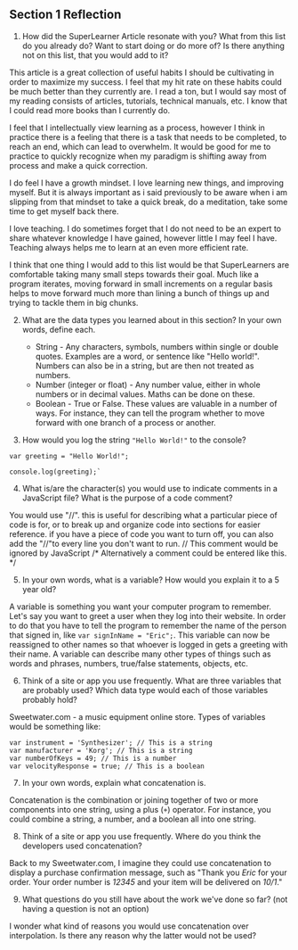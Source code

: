 ## Section 1 Reflection

1. How did the SuperLearner Article resonate with you? What from this list do you already do? Want to start doing or do more of? Is there anything not on this list, that you would add to it?

  This article is a great collection of useful habits I should be cultivating in order to maximize my success. I feel that my hit rate on these habits could be much better than they currently are. I read a ton, but I would say most of my reading consists of articles, tutorials, technical manuals, etc. I know that I could read more books than I currently do.

  I feel that I intellectually view learning as a process, however I think in practice there is a feeling that there is a task that needs to be completed, to reach an end, which can lead to overwhelm. It would be good for me to practice to quickly recognize when my paradigm is shifting away from process and make a quick correction.

  I do feel I have a growth mindset. I love learning new things, and improving myself. But it is always important as i said previously to be aware when i am slipping from that mindset to take a quick break, do a meditation, take some time to get myself back there.

  I love teaching. I do sometimes forget that I do not need to be an expert to share whatever knowledge I have gained, however little I may feel I have. Teaching always helps me to learn at an even more efficient rate.

  I think that one thing I would add to this list would be that SuperLearners are comfortable taking many small steps towards their goal. Much like a program iterates, moving forward in small increments on a regular basis helps to move forward much more than lining a bunch of things up and trying to tackle them in big chunks.       

2. What are the data types you learned about in this section? In your own words, define each.

   * String - Any characters, symbols, numbers within single or double quotes. Examples are a word, or sentence like "Hello world!". Numbers can also be in a string, but are then not treated as   numbers.
   * Number (integer or float) - Any number value, either in whole numbers or in decimal values. Maths can be done on these.
   * Boolean - True or False. These values are valuable in a number of ways. For instance, they can tell the program whether to move forward with one branch of a process or another.


3. How would you log the string `"Hello World!"` to the console?

  ```
  var greeting = "Hello World!";

  console.log(greeting);`
  ```
4. What is/are the character(s) you would use to indicate comments in a JavaScript file? What is the purpose of a code comment?

  You would use "//". this is useful for describing what a particular piece of code is for, or to break up and organize code into sections for easier reference. if you have a piece of code you want to turn off, you can also  add the "//"to every line you don't want to run.
  // This comment would be ignored by JavaScript
  /* Alternatively a comment could be entered like this. */

5. In your own words, what is a variable? How would you explain it to a 5 year old?

  A variable is something you want your computer program to remember. Let's say you want to greet a user when they log into their website. In order to do that you have to tell the program to remember the name of the person that signed in, like `var signInName = "Eric";`. This variable can now be reassigned to other names so that whoever is logged in gets a greeting with their name. A variable can describe many other types of things such as words and phrases, numbers, true/false statements, objects, etc.

6. Think of a site or app you use frequently. What are three variables that are probably used? Which data type would each of those variables probably hold?

  Sweetwater.com - a music equipment online store.
  Types of variables would be something like:
  ```
  var instrument = 'Synthesizer'; // This is a string
  var manufacturer = 'Korg'; // This is a string
  var numberOfKeys = 49; // This is a number
  var velocityResponse = true; // This is a boolean
  ```
7. In your own words, explain what concatenation is.

  Concatenation is the combination or joining together of two or more components into one string, using a plus (`+`) operator. For instance, you could combine a string, a number, and a boolean all into one string.

8. Think of a site or app you use frequently. Where do you think the developers used concatenation?

  Back to my Sweetwater.com, I imagine they could use concatenation to display a purchase confirmation message, such as
  "Thank you *Eric* for your order. Your order number is *12345* and your item will be delivered on *10/1*."

9. What questions do you still have about the work we've done so far? (not having a question is not an option)

  I wonder what kind of reasons you would use concatenation over interpolation. Is there any reason why the latter would not be used?
